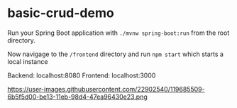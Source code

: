 # basic-crud-demo

Run your Spring Boot application with `./mvnw spring-boot:run` from the root directory.

Now navigage to the `/frontend` directory and run `npm start` which starts a local instance 

Backend: localhost:8080
Frontend: localhost:3000

https://user-images.githubusercontent.com/22902540/119685509-6b5f5d00-be13-11eb-98d4-47ea96430e23.png
